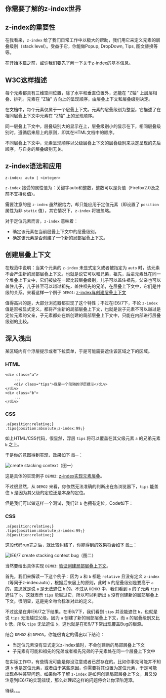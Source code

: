 ## 你需要了解的z-index世界

## z-index的重要性

在我看来，`z-index` 给了我们日常工作中以极大的帮助，我们用它来定义元素的层叠级别（stack level）。受益于它，你能做Popup, DropDown, Tips, 图文替换等等。

在开始本篇之前，或许我们要先了解一下关于z-index的基本信息。

## W3C这样描述

每个元素都具有三维空间位置，除了水平和垂直位置外，还能在 "Z轴" 上层层相叠、排列。元素在 "Z轴" 方向上的呈现顺序，由层叠上下文和层叠级别决定。

在文档中，每个元素仅属于一个层叠上下文。元素的层叠级别为整型，它描述了在相同层叠上下文中元素在 "Z轴" 上的呈现顺序。

同一层叠上下文中，层叠级别大的显示在上，层叠级别小的显示在下，相同层叠级别时，遵循后来居上的原则，即其在HTML文档中的顺序。

不同层叠上下文中，元素呈现顺序以父级层叠上下文的层叠级别来决定呈现的先后顺序，与自身的层叠级别无关。

<!--more-->

## z-index语法和应用

    z-index: auto | <integer>

`z-index` 接受的属性值为：关键字auto和整数，整数可以是负值（Firefox2.0及之前不支持负值）。

需要注意的是 `z-index` 虽然很给力，却只能应用于定位元素（即设置了 `position` 属性为非 `static` 值），其它情况下，`z-index` 将被忽略。

对于定位元素而言，`z-index` 意味着：

* 确定该元素在当前层叠上下文中的层叠级别。
* 确定该元素是否创建了一个新的局部层叠上下文。

## 创建层叠上下文

在规范中说明：当某个元素的 `z-index` 未显式定义或者被指定为 `auto` 时，该元素不会产生新的局部层叠上下文。也就是说它可以和兄弟，祖先，后辈元素处在同一个堆叠上下文中，它们被放在一起比较层叠级别，儿子可以盖住祖先，父亲也可以盖住儿子，儿子甚至可以越过祖先，盖住祖先的兄弟，在层叠上下文中，它们是并级的关系。来看这样一个例子 `DEMO1`: [z-index与创建层叠上下文](http://demo.doyoe.com/css/z-index/stacking-context.htm)

值得高兴的是，大部分浏览器都实现了这个特性；不过在IE6/7下，不论 `z-index` 值是否被显式定义，都将产生新的局部层叠上下文，也就是说子元素不可以越过是定位元素的父亲，子元素都处在新创建的局部层叠上下文中，只能在内部进行层叠级别的比较。

## 深入浅出

某区域内有个浮层提示或者下拉菜单，于是可能需要遮住该区域之下的区域。

### HTML

    <div class="a">
        ...
        <div class="tips">我是一个简陋的浮层提示</div>
    </div>
    <div class="b">
        ...
    </div>

### CSS

    .a{position:relative;}
    .tips{position:absolute;z-index:99;}

如上HTML/CSS代码，很显然，浮层 `tips` 将可以覆盖在其父级元素 `a` 的兄弟元素 `b` 之上。

于是你的意图得到实现，效果如下 `图一`：

![create stacking context](http://demo.doyoe.com/css/z-index/images/create-stacking-context.png)（图一）

这是具体的实现例子  `DEMO2`: [z-index实现元素层叠](http://demo.doyoe.com/css/z-index/create-stacking-context-normal.htm)。

不过很显然，从 `DEMO2` 来看，你依然无法准确的判断出在各浏览器下，`tips` 能盖住 `b` 是因为其父级的定位还是本身的定位。

但是我们可以做这样一个测试，我们让 `b` 也拥有定位，Code如下：

### CSS

    .a{position:relative;}
    .tips{position:absolute;z-index:99;}
    .b{position:relative;}

这段代码run完之后，就比较纠结了，你能得到的效果将会如下 `图二`：

![IE6/7 create stacking context bug](http://demo.doyoe.com/css/z-index/images/create-stacking-context-ie6-7-bug.png)（图二）

当然要给出具体实现 `DEMO3`: [验证创建局部层叠上下文](http://demo.doyoe.com/css/z-index/create-stacking-context-ie6-7-bug.htm)。

首先，我们来解读一下这个例子：因为 `a` 和 `b` 都是 `relative` 且没有定义 `z-index` （等同于z-index:auto），根据后来居上的原则，此时 `b` 的层叠级别是要高于 `a` 的，意思就是说 `a` 是无法遮住 `b` 的。不过从 `DEMO3` 中，我们看到 `a` 的子元素 `tips` 遮住了 `b`，这就表示 `tips` 能越过它，所以可以判断出 `a` 没有创建新的局部层叠上下文。很明显，这是完全吻合标准对此的定义。

不过这是在非IE6/7之下结果。在IE6/7下，我们看到 `tips` 并没能遮住 `b`，也就是说 `tips` 无法越过父级，因为 `a` 创建了新的局部层叠上下文，而 `a` 的层叠级别又比 `b` 低，所以 `tips` 无法遮住 `b`，这也就是在IE6/7下常出现覆盖Bug的根源。

结合 `DEMO2` 和 `DEMO3`，你能很肯定的得出以下结论：

* 当定位元素没有显式定义z-index值时，不会创建新的局部层叠上下文
* 子元素有可能和祖先的兄弟或者祖先兄弟的子元素处在同一个层叠上下文中

在实际工作中，有些情况可能是你没注意或者已然存在的。比如你事先可能并不知道 `b` 也是定位元素，或者由于某些原因，你需要将其设置为定位元素，于是可能出现各种兼容问题。如果你不了解 `z-index` 是如何创建局部层叠上下文，且又没注意到IE6/7的实现错误，那么处理起这样的问题将会让你深陷泥潭。

待续。。。